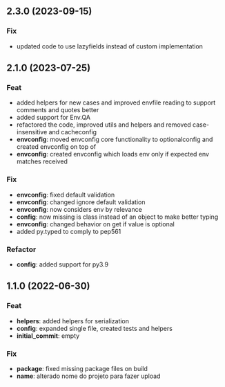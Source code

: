 ## 2.3.0 (2023-09-15)

### Fix

- updated code to use lazyfields instead of custom implementation

## 2.1.0 (2023-07-25)

### Feat

- added helpers for new cases and improved envfile reading to support comments and quotes better
- added support for Env.QA
- refactored the code, improved utils and helpers and removed case-insensitive and cacheconfig
- **envconfig**: moved envconfig core functionality to optionalconfig and created envconfig on top of
- **envconfig**: created envconfig which loads env only if expected env matches received

### Fix

- **envconfig**: fixed default validation
- **envconfig**: changed ignore default validation
- **envconfig**: now considers env by relevance
- **config**: now missing is class instead of an object to make better typing
- **envconfig**: changed behavior on get if value is optional
- added py.typed to comply to pep561

### Refactor

- **config**: added support for py3.9

## 1.1.0 (2022-06-30)

### Feat

- **helpers**: added helpers for serialization
- **config**: expanded single file, created tests and helpers
- **initial_commit**: empty

### Fix

- **package**: fixed missing package files on build
- **name**: alterado nome do projeto para fazer upload
